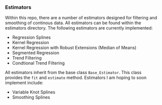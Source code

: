 ### Estimators

Within this repo, there are a number of estimators designed for filtering and smoothing of continous data. All estimators can be found within the estimators directory. The following estimators are currently implemented:
- Regression Splines
- Kernel Regression
- Kernel Regression with Robust Extensions (Median of Means)
- Segmented Regression 
- Trend Filtering
- Condtional Trend Filtering

All estimators inherit from the base class ```Base_Estimator```. This class provides the `fit` and `estimate` method. Estimators I am hoping to soon implement include:

- Variable Knot Splines
- Smoothing Splines
